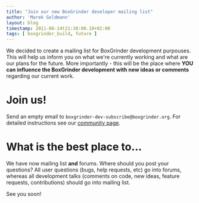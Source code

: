 ```yaml
---
title: "Join our new BoxGrinder developer mailing list"
author: 'Marek Goldmann'
layout: blog
timestamp: 2011-06-14t21:30:00.10+02:00
tags: [ boxgrinder_build, future ]
---
```


We decided to create a mailing list for BoxGrinder development purpouses. This will help us inform you on what we're currently working and what are our plans for the future. More importantly - this will be the place where **YOU can influence the BoxGrinder development with new ideas or comments** regarding our current work.

# Join us!

Send an empty email to `boxgrinder-dev-subscribe@boxgrinder.org`. For detailed instructions see our [community page](/community).

# What is the best place to...

We have now mailing list **and** forums. Where should you post your questions? All user questions (bugs, help requests, etc) go into forums, whereas all development talks (comments on code, new ideas, feature requests, contributions) should go into mailing list.

See you soon!
